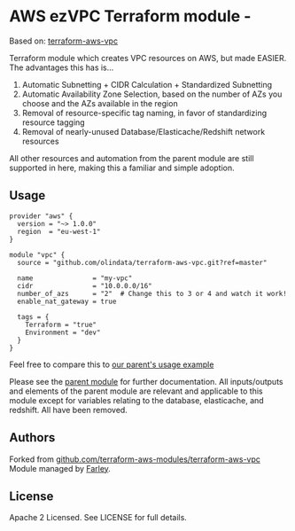 AWS ezVPC Terraform module - 
========================

Based on: [terraform-aws-vpc](https://github.com/terraform-aws-modules/terraform-aws-vpc)

Terraform module which creates VPC resources on AWS, but made EASIER.  The advantages this has is...

1. Automatic Subnetting + CIDR Calculation + Standardized Subnetting
1. Automatic Availability Zone Selection, based on the number of AZs you choose and the AZs available in the region
1. Removal of resource-specific tag naming, in favor of standardizing resource tagging
1. Removal of nearly-unused Database/Elasticache/Redshift network resources

All other resources and automation from the parent module are still supported in here, making this a familiar and simple adoption.

Usage
-----

```hcl
provider "aws" {
  version = "~> 1.0.0"
  region  = "eu-west-1"
}

module "vpc" {
  source = "github.com/olindata/terraform-aws-vpc.git?ref=master"

  name               = "my-vpc"
  cidr               = "10.0.0.0/16"
  number_of_azs      = "2"  # Change this to 3 or 4 and watch it work!
  enable_nat_gateway = true

  tags = {
    Terraform = "true"
    Environment = "dev"
  }
}
```

Feel free to compare this to [our parent's usage example](https://github.com/terraform-aws-modules/terraform-aws-vpc#usage)

Please see the [parent module](https://github.com/terraform-aws-modules/terraform-aws-vpc) for further documentation.  All inputs/outputs and elements of the parent module are relevant and applicable to this module except for variables relating to the database, elasticache, and redshift.  All have been removed.

Authors
-------

Forked from [github.com/terraform-aws-modules/terraform-aws-vpc](https://github.com/terraform-aws-modules/terraform-aws-vpc)
<br/>Module managed by [Farley](https://github.com/andrewfarley).

License
-------

Apache 2 Licensed. See LICENSE for full details.
